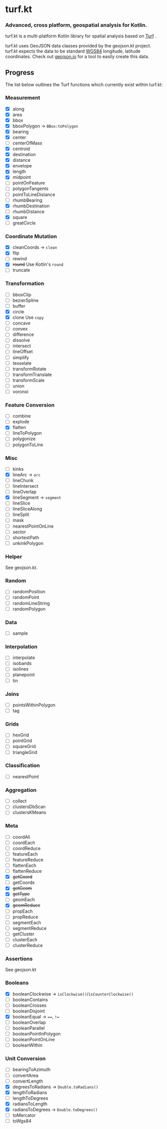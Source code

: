# turf.kt

### Advanced, cross platform, geospatial analysis for Kotlin.

turf.kt is a multi-platform Kotlin library for spatial analysis based on [Turf](https://turfjs.org) .

turf.kt uses GeoJSON data classes provided by the geojson.kt project. turf.kt expects the data to be standard <a href='http://en.wikipedia.org/wiki/World_Geodetic_System'>WGS84</a> longitude, latitude coordinates. Check out <a href='http://geojson.io/#id=gist:anonymous/844f013aae8354eb889c&map=12/38.8955/-77.0135'>geojson.io</a> for a tool to easily create this data.


## Progress

The list below outlines the Turf functions which currently exist within turf.kt:
  
### Measurement
- [x] along
- [x] area
- [x] bbox
- [x] bboxPolygon -> `BBox:toPolygon`
- [x] bearing
- [x] center
- [ ] centerOfMass
- [x] centroid
- [x] destination
- [x] distance
- [x] envelope
- [x] length
- [x] midpoint
- [ ] pointOnFeature
- [ ] polygonTangents
- [ ] pointToLineDistance
- [ ] rhumbBearing
- [x] rhumbDestination
- [ ] rhumbDistance
- [x] square
- [ ] greatCircle

### Coordinate Mutation
- [x] cleanCoords -> `clean`
- [x] flip
- [ ] rewind
- [x] ~~round~~ Use Kotlin's `round`
- [ ] truncate

### Transformation
- [ ] bboxClip
- [ ] bezierSpline
- [ ] buffer
- [x] circle
- [x] clone Use `copy`
- [ ] concave
- [ ] convex
- [ ] difference
- [ ] dissolve
- [ ] intersect
- [ ] lineOffset
- [ ] simplify
- [ ] tesselate
- [ ] transformRotate
- [ ] transformTranslate
- [ ] transformScale
- [ ] union
- [ ] voronoi

### Feature Conversion
- [ ] combine
- [ ] explode
- [x] flatten
- [ ] lineToPolygon
- [ ] polygonize
- [ ] polygonToLine

### Misc
- [ ] kinks
- [x] lineArc -> `arc`
- [ ] lineChunk
- [ ] lineIntersect
- [ ] lineOverlap
- [x] lineSegment -> `segment`
- [ ] lineSlice
- [ ] lineSliceAlong
- [ ] lineSplit
- [ ] mask
- [ ] nearestPointOnLine
- [ ] sector
- [ ] shortestPath
- [ ] unkinkPolygon

### Helper
See geojson.kt.

### Random
- [ ] randomPosition
- [ ] randomPoint
- [ ] randomLineString
- [ ] randomPolygon

### Data
- [ ] sample

### Interpolation
- [ ] interpolate
- [ ] isobands
- [ ] isolines
- [ ] planepoint
- [ ] tin

### Joins
- [ ] pointsWithinPolygon
- [ ] tag

### Grids
- [ ] hexGrid
- [ ] pointGrid
- [ ] squareGrid
- [ ] triangleGrid

### Classification
- [ ] nearestPoint

### Aggregation
- [ ] collect
- [ ] clustersDbScan
- [ ] clustersKMeans

### Meta
- [ ] coordAll
- [ ] coordEach
- [ ] coordReduce
- [ ] featureEach
- [ ] featureReduce
- [ ] flattenEach
- [ ] flattenReduce
- [x] ~~getCoord~~
- [ ] getCoords
- [x] ~~getGeom~~
- [x] ~~getType~~
- [ ] geomEach
- [x] ~~geomReduce~~
- [ ] propEach
- [ ] propReduce
- [ ] segmentEach
- [ ] segmentReduce
- [ ] getCluster
- [ ] clusterEach
- [ ] clusterReduce

### Assertions
See geojson.kt

### Booleans
- [x] booleanClockwise -> `isClockwise()`/`isCounterClockwise()`
- [ ] booleanContains
- [ ] booleanCrosses
- [ ] booleanDisjoint
- [x] booleanEqual -> `==`, `!=`
- [ ] booleanOverlap
- [ ] booleanParallel
- [ ] booleanPointInPolygon
- [ ] booleanPointOnLine
- [ ] booleanWithin

### Unit Conversion 
- [ ] bearingToAzimuth
- [ ] convertArea
- [ ] convertLength
- [x] degreesToRadians -> `Double.toRadians()`
- [x] lengthToRadians
- [ ] lengthToDegrees
- [x] radiansToLength
- [x] radiansToDegrees -> `Double.toDegrees()`
- [ ] toMercator
- [ ] toWgs84
